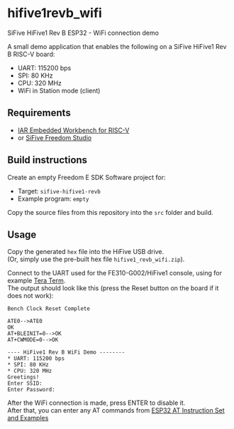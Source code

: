 # hifive1revb_wifi
SiFive HiFive1 Rev B ESP32 - WiFi connection demo

A small demo application that enables the following on a SiFive HiFive1 Rev B RISC-V board:
* UART: 115200 bps
* SPI: 80 KHz
* CPU: 320 MHz
* WiFi in Station mode (client)

## Requirements
* [IAR Embedded Workbench for RISC-V](https://www.iar.com/riscv)
* or [SiFive Freedom Studio](https://www.sifive.com/boards)

## Build instructions
Create an empty Freedom E SDK Software project for:
* Target: `sifive-hifive1-revb`
* Example program: `empty`

Copy the source files from this repository into the `src` folder and build.  

## Usage 
Copy the generated `hex` file into the HiFive USB drive.  
(Or, simply use the pre-built hex file `hifive1_revb_wifi.zip`).

Connect to the UART used for the FE310-G002/HiFive1 console, using for example [Tera Term](https://ttssh2.osdn.jp/index.html.en).  
The output should look like this (press the Reset button on the board if it does not work):
```
Bench Clock Reset Complete

ATE0-->ATE0
OK
AT+BLEINIT=0-->OK
AT+CWMODE=0-->OK

---- HiFive1 Rev B WiFi Demo --------
* UART: 115200 bps
* SPI: 80 KHz
* CPU: 320 MHz
Greetings!
Enter SSID:
Enter Password:
```
After the WiFi connection is made, press ENTER to disable it.  
After that, you can enter any AT commands from [ESP32 AT Instruction Set and Examples](https://www.espressif.com/sites/default/files/documentation/esp32_at_instruction_set_and_examples_en.pdf)
